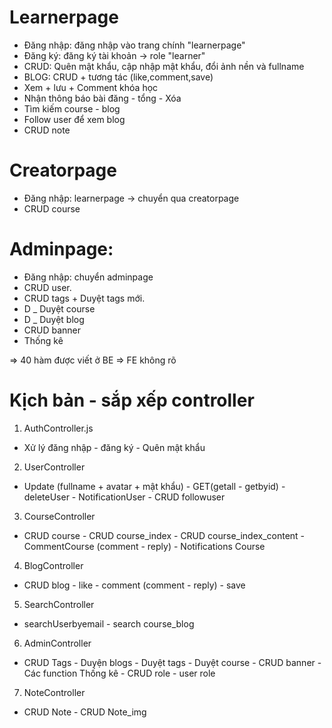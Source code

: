 # Learnerpage
+ Đăng nhập: đăng nhập vào trang chính "learnerpage"
+ Đăng ký: đăng ký tài khoản -> role "learner"
+ CRUD: Quên mật khẩu, cập nhập mật khẩu, đổi ảnh nền và fullname
+ BLOG: CRUD + tương tác (like,comment,save) 
+ Xem + lưu + Comment khóa học 
+ Nhận thông báo bài đăng - tổng - Xóa 
+ Tìm kiếm course - blog
+ Follow user để xem blog 
+ CRUD note

# Creatorpage
+ Đăng nhập: learnerpage -> chuyển qua creatorpage
+ CRUD course

# Adminpage:
+ Đăng nhập: chuyển adminpage
+ CRUD user.
+ CRUD tags + Duyệt tags mới.
+ D _ Duyệt course
+ D _ Duyệt blog
+ CRUD banner
+ Thống kê

=> 40 hàm được viết ở BE
=> FE không rõ 

# Kịch bản - sắp xếp controller
1. AuthController.js 
- Xử lý đăng nhập - đăng ký - Quên mật khẩu 
2. UserController 
- Update (fullname + avatar + mật khẩu) - GET(getall - getbyid) - deleteUser - NotificationUser - CRUD followuser
3. CourseController
- CRUD course - CRUD course_index - CRUD course_index_content - CommentCourse (comment - reply) - Notifications Course
4. BlogController
- CRUD blog - like - comment (comment - reply) - save 
5. SearchController
- searchUserbyemail - search course_blog
6. AdminController
- CRUD Tags - Duyện blogs - Duyệt tags - Duyệt course - CRUD banner - Các function Thống kê - CRUD role - user role
7. NoteController
- CRUD Note - CRUD Note_img
